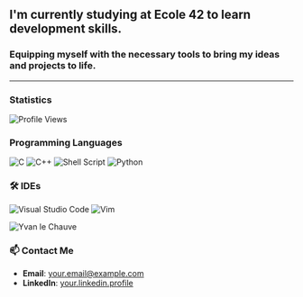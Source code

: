 ## I'm currently studying at Ecole 42 to learn development skills. 
### Equipping myself with the necessary tools to bring my ideas and projects to life.
---
### Statistics

![Profile Views](https://komarev.com/ghpvc/?username=your_username&color=blue)

### Programming Languages

![C](https://img.shields.io/badge/C-A8B9CC?style=for-the-badge&logo=c&logoColor=white)
![C++](https://img.shields.io/badge/C++-00599C?style=for-the-badge&logo=cplusplus&logoColor=white)
![Shell Script](https://img.shields.io/badge/Shell_Script-4EAA25?style=for-the-badge&logo=gnu-bash&logoColor=white)
![Python](https://img.shields.io/badge/Python-3776AB?style=for-the-badge&logo=python&logoColor=white)

### 🛠️ IDEs

![Visual Studio Code](https://img.shields.io/badge/Visual_Studio_Code-0078D4?style=for-the-badge&logo=visual-studio-code&logoColor=white)
![Vim](https://img.shields.io/badge/Vim-019733?style=for-the-badge&logo=vim&logoColor=white)

![Yvan le Chauve](https://path/to/your/image.jpg)

### 📫 Contact Me

- **Email**: [your.email@example.com](mailto:nedulkapi@gmail.com)
- **LinkedIn**: [your.linkedin.profile](https://linkedin.com/in/your.linkedin.profile)

